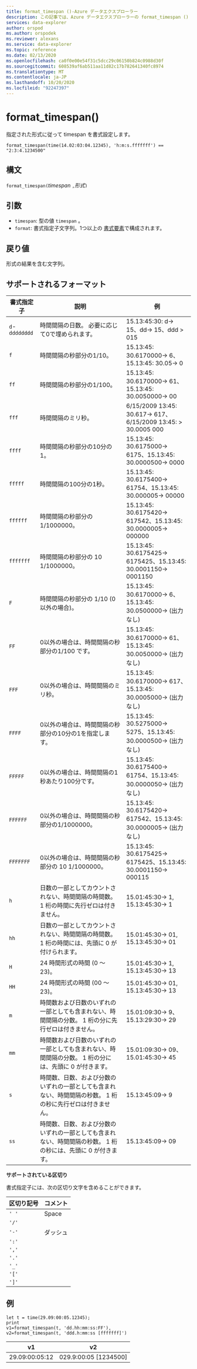 ```yaml
---
title: format_timespan ()-Azure データエクスプローラー
description: この記事では、Azure データエクスプローラーの format_timespan () について説明します。
services: data-explorer
author: orspod
ms.author: orspodek
ms.reviewer: alexans
ms.service: data-explorer
ms.topic: reference
ms.date: 02/13/2020
ms.openlocfilehash: ca0f0e00e54f31c5dcc29c06150b824c0988d30f
ms.sourcegitcommit: 608539af6ab511aa11d82c17b782641340fc8974
ms.translationtype: MT
ms.contentlocale: ja-JP
ms.lasthandoff: 10/20/2020
ms.locfileid: "92247397"
---
```

# <a name="format_timespan"></a>format_timespan()

指定された形式に従って timespan を書式設定します。

```kusto
format_timespan(time(14.02:03:04.12345), 'h:m:s.fffffff') == "2:3:4.1234500"
```

## <a name="syntax"></a>構文

`format_timespan(`*timespan* `,`*形式*`)`

## <a name="arguments"></a>引数

* `timespan`: 型の値 `timespan` 。
* `format`: 書式指定子文字列。1つ以上の [書式要素](#supported-formats)で構成されます。

## <a name="returns"></a>戻り値

形式の結果を含む文字列。

## <a name="supported-formats"></a>サポートされるフォーマット

|書式指定子   |説明    |例
|---|---|---
|`d`-`dddddddd` |時間間隔の日数。 必要に応じて0で埋められます。|   15.13:45:30: d-> 15、dd-> 15、ddd > 015
|`f`    |時間間隔の秒部分の1/10。 |15.13:45: 30.6170000-> 6、15.13:45: 30.05-> 0
|`ff`   |時間間隔の秒部分の1/100。 |15.13:45: 30.6170000-> 61、15.13:45: 30.0050000-> 00
|`fff`  |時間間隔のミリ秒。 |6/15/2009 13:45: 30.617-> 617、6/15/2009 13:45: > 30.0005 000
|`ffff` |時間間隔の秒部分の10分の1。 |15.13:45: 30.6175000-> 6175、15.13:45: 30.0000500-> 0000
|`fffff`    |時間間隔の100分の1秒。 |15.13:45: 30.6175400-> 61754、15.13:45: 30.000005-> 00000
|`ffffff`   |時間間隔の秒部分の1/1000000。 |15.13:45: 30.6175420-> 617542、15.13:45: 30.0000005-> 000000
|`fffffff`  |時間間隔の秒部分の 10 1/1000000。 |15.13:45: 30.6175425-> 6175425、15.13:45: 30.0001150-> 0001150
|`F`    |時間間隔の秒部分の 1/10 (0 以外の場合)。 |15.13:45: 30.6170000-> 6、15.13:45: 30.0500000-> (出力なし)
|`FF`   |0以外の場合は、時間間隔の秒部分の1/100 です。 |15.13:45: 30.6170000-> 61、15.13:45: 30.0050000-> (出力なし)
|`FFF`  |0以外の場合は、時間間隔のミリ秒。 |15.13:45: 30.6170000-> 617、15.13:45: 30.0005000-> (出力なし)
|`FFFF` |0以外の場合は、時間間隔の秒部分の10分の1を指定します。 |15.13:45: 30.5275000-> 5275、15.13:45: 30.0000500-> (出力なし)
|`FFFFF`    |0以外の場合は、時間間隔の1秒あたり100分です。 |15.13:45: 30.6175400-> 61754、15.13:45: 30.0000050-> (出力なし)
|`FFFFFF`   |0以外の場合は、時間間隔の秒部分の1/1000000。 |15.13:45: 30.6175420-> 617542、15.13:45: 30.0000005-> (出力なし)
|`FFFFFFF`  |0以外の場合は、時間間隔の秒部分の 10 1/1000000。 |15.13:45: 30.6175425-> 6175425、15.13:45: 30.0001150-> 000115
|`h`    |日数の一部としてカウントされない、時間間隔の時間数。 1 桁の時間に先行ゼロは付きません。 |15.01:45:30-> 1, 15.13:45:30-> 1
|`hh`   |日数の一部としてカウントされない、時間間隔の時間数。 1 桁の時間には、先頭に 0 が付けられます。 |15.01:45:30-> 01, 15.13:45:30-> 01
|`H`    |24 時間形式の時間 (0 ～ 23)。 |15.01:45:30-> 1, 15.13:45:30-> 13
|`HH`   |24 時間形式の時間 (00 ～ 23)。 |15.01:45:30-> 01, 15.13:45:30-> 13
|`m`    |時間数および日数のいずれの一部としても含まれない、時間間隔の分数。 1 桁の分に先行ゼロは付きません。 |15.01:09:30-> 9、15.13:29:30-> 29
|`mm`   |時間数および日数のいずれの一部としても含まれない、時間間隔の分数。 1 桁の分には、先頭に 0 が付きます。 |15.01:09:30-> 09、15.01:45:30-> 45
|`s`    |時間数、日数、および分数のいずれの一部としても含まれない、時間間隔の秒数。 1 桁の秒に先行ゼロは付きません。 |15.13:45:09-> 9
|`ss`   |時間数、日数、および分数のいずれの一部としても含まれない、時間間隔の秒数。 1 桁の秒には、先頭に 0 が付きます。 |15.13:45:09-> 09

**サポートされている区切り**

書式指定子には、次の区切り文字を含めることができます。

|区切り記号|コメント|
|---------|-------|
|`' '`| Space|
|`'/'`||
|`'-'`|ダッシュ|
|`':'`||
|`','`||
|`'.'`||
|`'_'`||
|`'['`||
|`']'`||

## <a name="examples"></a>例

<!-- csl: https://help.kusto.windows.net/Samples -->
```kusto
let t = time(29.09:00:05.12345);
print 
v1=format_timespan(t, 'dd.hh:mm:ss:FF'),
v2=format_timespan(t, 'ddd.h:mm:ss [fffffff]')
```

|v1|v2|
|---|---|
|29.09:00:05:12|029.9:00:05 [1234500]|
